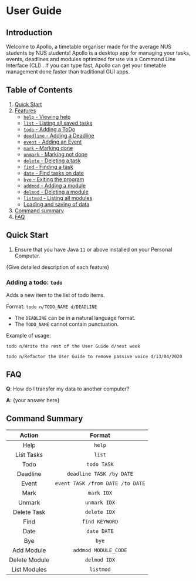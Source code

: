 # User Guide

## Introduction

Welcome to Apollo, a timetable organiser made for the average NUS students by NUS students!
Apollo is a desktop app for managing your tasks, events, deadlines and modules optimized for use via a Command Line Interface (CLI) . 
If you can type fast, Apollo can get your timetable management done faster than traditional GUI apps.

## Table of Contents

1. [Quick Start](#quick-start)
2. [Features](#features)
   + [`help` - Viewing help](#help---viewing-help)
   + [`list` - Listing all saved tasks](#list---listing-all-saved-tasks)
   + [`todo` - Adding a ToDo](#todo---adding-a-todo)
   + [`deadline` - Adding a Deadline](#deadline---adding-a-deadline)
   + [`event` - Adding an Event](#event---adding-an-event)
   + [`mark` - Marking done](#mark---marking-done)
   + [`unmark` - Marking not done](#unmark---marking-not-done)
   + [`delete` - Deleting a task](#delete---deleting-a-task)
   + [`find` - Finding a task](#find---finding-a-task)
   + [`date` - Find tasks on date](#date---find-tasks-on-date)
   + [`bye` - Exiting the program](#bye---exiting-the-program)
   + [`addmod` - Adding a module](#addmod---adding-a-module)
   + [`delmod` - Deleting a module](#delmod---deleting-a-module)
   + [`listmod` - Listing all modules](#listmod---listing-all-modules)
   + [Loading and saving of data](#loading-and-saving-of-data)
3. [Command summary](#command-summary)
4. [FAQ](#faq)


## Quick Start
1. Ensure that you have Java `11` or above installed on your Personal Computer.

{Give detailed description of each feature}

### Adding a todo: `todo`
Adds a new item to the list of todo items.

Format: `todo n/TODO_NAME d/DEADLINE`

* The `DEADLINE` can be in a natural language format.
* The `TODO_NAME` cannot contain punctuation.  

Example of usage: 

`todo n/Write the rest of the User Guide d/next week`

`todo n/Refactor the User Guide to remove passive voice d/13/04/2020`

## FAQ

**Q**: How do I transfer my data to another computer? 

**A**: {your answer here}

## Command Summary

|    Action     |               Format               |
|:-------------:|:----------------------------------:|
|     Help      |               `help`               |
|  List Tasks   |               `list`               |
|     Todo      |            `todo TASK`             |
|   Deadline    |      `deadline TASK /by DATE`      |
|     Event     |  `event TASK /from DATE /to DATE`  |
|     Mark      |             `mark IDX`             |
|    Unmark     |            `unmark IDX`            |
|  Delete Task  |            `delete IDX`            |
|     Find      |           `find KEYWORD`           |
|     Date      |            `date DATE`             |
|      Bye      |               `bye`                |
|  Add Module   |        `addmod MODULE_CODE`        |
| Delete Module |            `delmod IDX`            |
| List Modules  |             `listmod`              |
